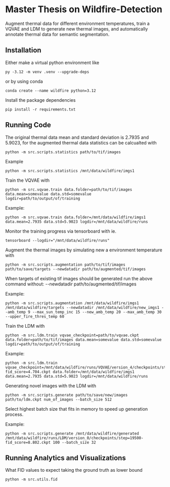 # Master Thesis on Wildfire-Detection

Augment thermal data for different environment temperatures, train a VQVAE and LDM to generate new thermal images, and automatically annotate thermal data for semantic segmentation.

## Installation

Either make a virtual python environment like 

```
py -3.12 -m venv .venv --upgrade-deps
```
or by using conda

```
conda create --name wildfire python=3.12
```

Install the package dependencies

```
pip install -r requirements.txt
```

## Running Code

The original thermal data mean and standard deviation is 2.7935 and 5.9023, for the
augmented thermal data statistics can be calcualted with

```
python -m src.scripts.statistics path/to/tif/images
```

Example 

```
python -m src.scripts.statistics /mnt/data/wildfire/imgs1
```

Train the VQVAE with

```
python -m src.vqvae.train data.folder=path/to/tif/images data.mean=somevalue data.std=somevalue logdir=path/to/output/of/training
```

Example:

```
python -m src.vqvae.train data.folder=/mnt/data/wildfire/imgs1 data.mean=2.7935 data.std=5.9023 logdir=/mnt/data/wildfire/runs
```

Monitor the training progress via tensorboard with ie.

```
tensorboard --logdir="/mnt/data/wildfire/runs"
```

Augment the thermal images by simulating new a environment temperature with

```
python -m src.scripts.augmentation path/to/tif/images path/to/save/targets --newdatadir path/to/augmented/tif/images
```

When targets of existing tif images should be generated run the above command without: --newdatadir path/to/augmented/tif/images

Example:

```
python -m src.scripts.augmentation /mnt/data/wildfire/imgs1 /mnt/data/wildfire/targets --newdatadir /mnt/data/wildfire/new_imgs1 --amb_temp 9 --max_sun_temp_inc 15 --new_amb_temp 20 --max_amb_temp 30 --upper_fire_thres_temp 60
```

Train the LDM with

```
python -m src.ldm.train vqvae_checkpoint=path/to/vqvae.ckpt data.folder=path/to/tif/images data.mean=somevalue data.std=somevalue logdir=path/to/output/of/training
```

Example:

```
python -m src.ldm.train vqvae_checkpoint=/mnt/data/wildfire/runs/VQVAE/version_4/checkpoints/step=39500-fid_score=4.704.ckpt data.folder=/mnt/data/wildfire/imgs1 data.mean=2.7935 data.std=5.9023 logdir=/mnt/data/wildfire/runs
```

Generating novel images with the LDM with

```
python -m src.scripts.generate path/to/save/new/images path/to/ldm.ckpt num_of_images --batch_size 512
```

Select highest batch size that fits in memory to speed up generation process.

Example:

```
python -m src.scripts.generate /mnt/data/wildfire/generated /mnt/data/wildfire/runs/LDM/version_0/checkpoints/step=19500-fid_score=8.802.ckpt 100 --batch_size 32
```

## Running Analytics and Visualizations

What FID values to expect taking the ground truth as lower bound

```
python -m src.utils.fid
```
